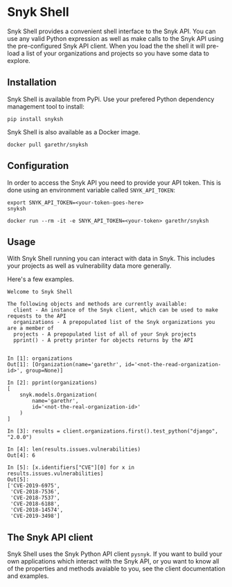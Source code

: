 # Snyk Shell

Snyk Shell provides a convenient shell interface to the Snyk API. You can
use any valid Python expression as well as make calls to the Snyk API using
the pre-configured Snyk API client. When you load the the shell it will
pre-load a list of your organizations and projects so you have some data to explore.

## Installation

Snyk Shell is available from PyPi. Use your prefered Python dependency management tool to install:

```
pip install snyksh
```

Snyk Shell is also available as a Docker image.

```
docker pull garethr/snyksh
```

## Configuration

In order to access the Snyk API you need to provide your API token. This is done using
an environment variable called `SNYK_API_TOKEN`:

```
export SNYK_API_TOKEN=<your-token-goes-here>
snyksh
```

```
docker run --rm -it -e SNYK_API_TOKEN=<your-token> garethr/snyksh
```

## Usage

With Snyk Shell running you can interact with data in Snyk. This includes your projects as
well as vulnerability data more generally.

Here's a few examples.

```ipython
Welcome to Snyk Shell

The following objects and methods are currently available:
  client - An instance of the Snyk client, which can be used to make requests to the API
  organizations - A prepopulated list of the Snyk organizations you are a member of
  projects - A prepopulated list of all of your Snyk projects
  pprint() - A pretty printer for objects returns by the API


In [1]: organizations
Out[1]: [Organization(name='garethr', id='<not-the-read-organization-id>', group=None)]

In [2]: pprint(organizations)
[
    snyk.models.Organization(
        name='garethr',
        id='<not-the-real-organization-id>'
    )
]

In [3]: results = client.organizations.first().test_python("django", "2.0.0")

In [4]: len(results.issues.vulnerabilities)
Out[4]: 6

In [5]: [x.identifiers["CVE"][0] for x in results.issues.vulnerabilities]
Out[5]:
['CVE-2019-6975',
 'CVE-2018-7536',
 'CVE-2018-7537',
 'CVE-2018-6188',
 'CVE-2018-14574',
 'CVE-2019-3498']
```

## The Snyk API client

Snyk Shell uses the Snyk Python API client `pysnyk`. If you want to build your own applications
which interact with the Snyk API, or you want to know all of the properties and methods avaiable
to you, see the client documentation and examples.


